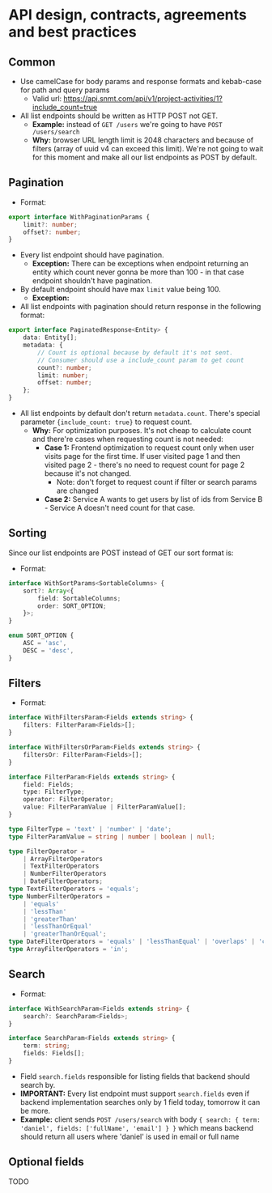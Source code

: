 # API design, contracts, agreements and best practices

## Common

-   Use camelCase for body params and response formats and kebab-case for path and query params
    -   Valid url: https://api.snmt.com/api/v1/project-activities/1?include_count=true
-   All list endpoints should be written as HTTP POST not GET.
    -   **Example:** instead of `GET /users` we're going to have `POST /users/search`
    -   **Why:** browser URL length limit is 2048 characters and because of filters (array of uuid v4 can exceed this limit). We're not going to wait for this moment and make all our list endpoints as POST by default.

## Pagination

-   Format:

```ts
export interface WithPaginationParams {
    limit?: number;
    offset?: number;
}
```

-   Every list endpoint should have pagination.
    -   **Exception:** There can be exceptions when endpoint returning an entity which count never gonna be more than 100 - in that case endpoint shouldn't have pagination.
-   By default endpoint should have max `limit` value being 100.
    -   **Exception:**
-   All list endpoints with pagination should return response in the following format:

```ts
export interface PaginatedResponse<Entity> {
    data: Entity[];
    metadata: {
        // Count is optional because by default it's not sent.
        // Consumer should use a include_count param to get count
        count?: number;
        limit: number;
        offset: number;
    };
}
```

-   All list endpoints by default don't return `metadata.count`. There's special parameter `{include_count: true}` to request count.
    -   **Why:** For optimization purposes. It's not cheap to calculate count and there're cases when requesting count is not needed:
        -   **Case 1:** Frontend optimization to request count only when user visits page for the first time. If user visited page 1 and then visited page 2 - there's no need to request count for page 2 because it's not changed.
            -   Note: don't forget to request count if filter or search params are changed
        -   **Case 2:** Service A wants to get users by list of ids from Service B - Service A doesn't need count for that case.

## Sorting

Since our list endpoints are POST instead of GET our sort format is:

-   Format:

```ts
interface WithSortParams<SortableColumns> {
    sort?: Array<{
        field: SortableColumns;
        order: SORT_OPTION;
    }>;
}

enum SORT_OPTION {
    ASC = 'asc',
    DESC = 'desc',
}
```

## Filters

-   Format:

```ts
interface WithFiltersParam<Fields extends string> {
    filters: FilterParam<Fields>[];
}

interface WithFiltersOrParam<Fields extends string> {
    filtersOr: FilterParam<Fields>[];
}

interface FilterParam<Fields extends string> {
    field: Fields;
    type: FilterType;
    operator: FilterOperator;
    value: FilterParamValue | FilterParamValue[];
}

type FilterType = 'text' | 'number' | 'date';
type FilterParamValue = string | number | boolean | null;

type FilterOperator =
    | ArrayFilterOperators
    | TextFilterOperators
    | NumberFilterOperators
    | DateFilterOperators;
type TextFilterOperators = 'equals';
type NumberFilterOperators =
    | 'equals'
    | 'lessThan'
    | 'greaterThan'
    | 'lessThanOrEqual'
    | 'greaterThanOrEqual';
type DateFilterOperators = 'equals' | 'lessThanEqual' | 'overlaps' | 'contains';
type ArrayFilterOperators = 'in';
```

## Search

-   Format:

```ts
interface WithSearchParam<Fields extends string> {
    search?: SearchParam<Fields>;
}

interface SearchParam<Fields extends string> {
    term: string;
    fields: Fields[];
}
```

-   Field `search.fields` responsible for listing fields that backend should search by.
-   **IMPORTANT:** Every list endpoint must support `search.fields` even if backend implementation searches only by 1 field today, tomorrow it can be more.
-   **Example:** client sends `POST /users/search` with body `{ search: { term: 'daniel', fields: ['fullName', 'email'] } }` which means backend should return all users where 'daniel' is used in email or full name

## Optional fields

TODO
